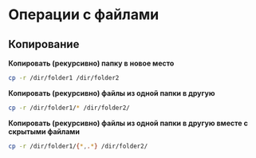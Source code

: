 # Операции с файлами



## Копирование

**Копировать (рекурсивно) папку в новое место**

```bash
cp -r /dir/folder1 /dir/folder2
```



**Копировать (рекурсивно) файлы из одной папки в другую**

```bash
cp -r /dir/folder1/* /dir/folder2/
```



**Копировать (рекурсивно) файлы из одной папки в другую вместе с скрытыми файлами**

```bash
cp -r /dir/folder1/{*,.*} /dir/folder2/
```

